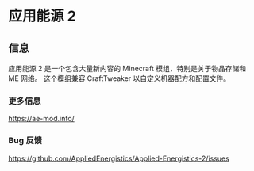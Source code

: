 # 应用能源 2

## 信息
应用能源 2 是一个包含大量新内容的 Minecraft 模组，特别是关于物品存储和 ME 网络。 这个模组兼容 CraftTweaker 以自定义机器配方和配置文件。

### 更多信息
https://ae-mod.info/

### Bug 反馈
https://github.com/AppliedEnergistics/Applied-Energistics-2/issues